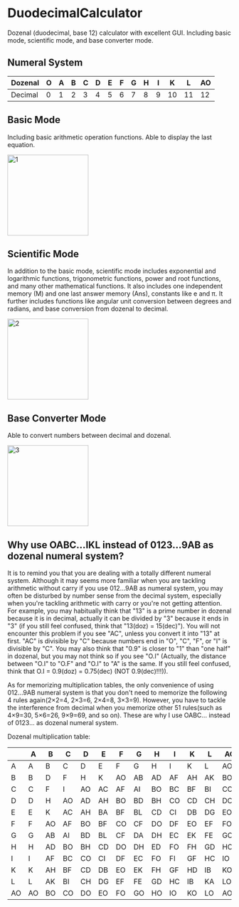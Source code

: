 # DuodecimalCalculator
Dozenal (duodecimal, base 12) calculator with excellent GUI. Including basic mode, scientific mode, and base converter mode.

## Numeral System

| Dozenal | O | A | B | C | D | E | F | G | H | I | K | L | AO |
|-|-|-|-|-|-|-|-|-|-|-|-|-|-|
| Decimal | 0 | 1 | 2 | 3 | 4 | 5 | 6 | 7 | 8 | 9 | 10 | 11 | 12 |

## Basic Mode

Including basic arithmetic operation functions. Able to display the last equation.

<img width="182" alt="1" src="https://github.com/PhyChemBlue/DuodecimalCalculator/assets/59059717/571f5edc-3031-415e-9463-3c7efb7fb69d">

## Scientific Mode

In addition to the basic mode, scientific mode includes exponential and logarithmic functions, trigonometric functions, power and root functions, and many other mathematical functions. It also includes one independent memory (M) and one last answer memory (Ans), constants like e and π. It further includes functions like angular unit conversion between degrees and radians, and base conversion from dozenal to decimal.

<img width="182" alt="2" src="https://github.com/PhyChemBlue/DuodecimalCalculator/assets/59059717/920f92e9-50c5-46ad-bb88-b1955cb1a9ba">

## Base Converter Mode

Able to convert numbers between decimal and dozenal.

<img width="182" alt="3" src="https://github.com/PhyChemBlue/DuodecimalCalculator/assets/59059717/9cc46207-1fe8-482f-849c-3301e8c75592">

## Why use OABC...IKL instead of 0123...9AB as dozenal numeral system?

It is to remind you that you are dealing with a totally different numeral system. Although it may seems more familiar when you are tackling arithmetic without carry if you use 012...9AB as numeral system, you may often be disturbed by number sense from the decimal system, especially when you're tackling arithmetic with carry or you're not getting attention. For example, you may habitually think that "13" is a prime number in dozenal because it is in decimal, actually it can be divided by "3" because it ends in "3" (if you still feel confused, think that "13(doz) = 15(dec)"). You will not encounter this problem if you see "AC", unless you convert it into "13" at first. "AC" is divisible by "C" because numbers end in "O", "C", "F", or "I" is divisible by "C". You may also think that "0.9" is closer to "1" than "one half" in dozenal, but you may not think so if you see "O.I" (Actually, the distance between "O.I" to "O.F" and "O.I" to "A" is the same. If you still feel confused, think that O.I = 0.9(doz) = 0.75(dec) (NOT 0.9(dec)!!!)).

As for memorizing multiplication tables, the only convenience of using 012...9AB numeral system is that you don't need to memorize the following 4 rules again(2×2=4, 2×3=6, 2×4=8, 3×3=9). However, you have to tackle the interference from decimal when you memorize other 51 rules(such as 4×9=30, 5×6=26, 9×9=69, and so on). These are why I use OABC... instead of 0123... as dozenal numeral system.

Dozenal multiplication table:

||A|B|C|D|E|F|G|H|I|K|L|AO|
|-|-|-|-|-|-|-|-|-|-|-|-|-|
|A|A|B|C|D|E|F|G|H|I|K|L|AO|
|B|B|D|F|H|K|AO|AB|AD|AF|AH|AK|BO|
|C|C|F|I|AO|AC|AF|AI|BO|BC|BF|BI|CO|
|D|D|H|AO|AD|AH|BO|BD|BH|CO|CD|CH|DO|
|E|E|K|AC|AH|BA|BF|BL|CD|CI|DB|DG|EO|
|F|F|AO|AF|BO|BF|CO|CF|DO|DF|EO|EF|FO|
|G|G|AB|AI|BD|BL|CF|DA|DH|EC|EK|FE|GO|
|H|H|AD|BO|BH|CD|DO|DH|ED|FO|FH|GD|HO|
|I|I|AF|BC|CO|CI|DF|EC|FO|FI|GF|HC|IO|
|K|K|AH|BF|CD|DB|EO|EK|FH|GF|HD|IB|KO|
|L|L|AK|BI|CH|DG|EF|FE|GD|HC|IB|KA|LO|
|AO|AO|BO|CO|DO|EO|FO|GO|HO|IO|KO|LO|AOO|
